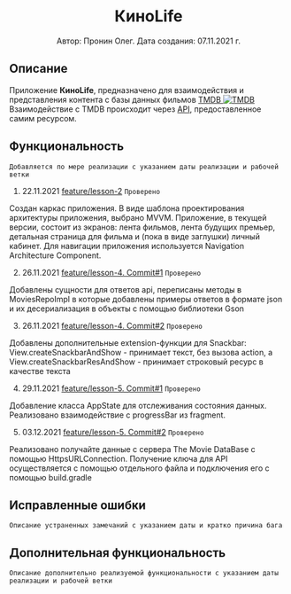 <h1 align="center">КиноLife</h1>

<p align="center"> Автор: Пронин Олег. Дата создания: 07.11.2021 г.</p>

## Описание
Приложение **КиноLife**, предназначено для взаимодействия и представления контента с базы данных фильмов [TMDB ![TMDB](https://www.themoviedb.org/assets/2/favicon-16x16-b362d267873ce9c5a39f686a11fe67fec2a72ed25fa8396c11b71aa43c938b11.png)](https://www.themoviedb.org/about)
Взаимодействие с TMDB происходит через [API](https://developers.themoviedb.org/3/getting-started/introduction), предоставленное самим ресурсом.
## Функциональность
`Добавляется по мере реализации с указанием даты реализации и рабочей ветки`

1. 22.11.2021 [feature/lesson-2](https://github.com/Oleg-Pronin/MovieLife/pull/1) `Проверено`

Создан каркас приложения. В виде шаблона проектирования архитектуры приложения, выбрано MVVM. Приложение, в текущей версии, состоит из экранов: лента фильмов, лента будущих премьер, детальная страница для фильма и (пока в виде заглушки) личный кабинет. Для навигации приложения используется Navigation Architecture Component.

2. 26.11.2021 [feature/lesson-4. Commit#1](https://github.com/Oleg-Pronin/MovieLife/pull/3/commits/594508b7963da47e55babc69d8b53b00a8e5d0f8) `Проверено`

Добавлены сущности для ответов api, переписаны методы в MoviesRepoImpl в которые добавлены примеры ответов в формате json и их десериализация в объекты с помощью библиотеки Gson

3. 26.11.2021 [feature/lesson-4. Commit#2](https://github.com/Oleg-Pronin/MovieLife/pull/3/commits/dd8017b20189f7e94586c178183c016c6fbfc82b) `Проверено`

Добавлены дополнительные extension-функции для Snackbar: View.createSnackbarAndShow - принимает текст, без вызова action, а View.createSnackbarResAndShow - принимает строковый ресурс в качестве текста

4. 29.11.2021 [feature/lesson-5. Commit#1](https://github.com/Oleg-Pronin/MovieLife/pull/4/commits/c2076bb0d29fdaeb9b38cc61cf6d0a33cedf2c37) `Проверено`

Добавление класса AppState для отслеживания состояния данных. Реализовано взаимодействие с progressBar из fragment.

5. 03.12.2021 [feature/lesson-5. Commit#2](https://github.com/Oleg-Pronin/MovieLife/pull/4/commits/75f35a4733ca12055b6feae59fcd9a6689910333) `Проверено`

Реализовано получайте данные с сервера The Movie DataBase с помощью HttpsURLConnection. Получение ключа для API осуществляется с помощью отдельного файла и подключения его с помощью build.gradle

## Исправленные ошибки
`Описание устраненных замечаний с указанием даты и кратко причина бага`

## Дополнительная функциональность
`Описание дополнительно реализуемой функциональности с указанием даты реализации и рабочей ветки`
